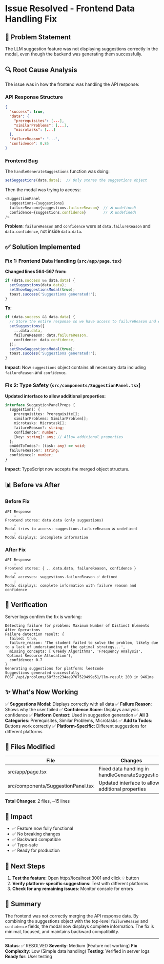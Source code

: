# Issue Resolved - Frontend Data Handling Fix

## 🎯 Problem Statement

The LLM suggestion feature was not displaying suggestions correctly in the modal, even though the backend was generating them successfully.

## 🔍 Root Cause Analysis

The issue was in how the frontend was handling the API response:

### API Response Structure
```json
{
  "success": true,
  "data": {
    "prerequisites": [...],
    "similarProblems": [...],
    "microtasks": [...]
  },
  "failureReason": "...",
  "confidence": 0.85
}
```

### Frontend Bug
The `handleGenerateSuggestions` function was doing:
```typescript
setSuggestions(data.data);  // Only stores the suggestions object
```

Then the modal was trying to access:
```typescript
<SuggestionPanel
  suggestions={suggestions}
  failureReason={suggestions.failureReason}  // ❌ undefined!
  confidence={suggestions.confidence}        // ❌ undefined!
/>
```

**Problem**: `failureReason` and `confidence` were at `data.failureReason` and `data.confidence`, not inside `data.data`.

## ✅ Solution Implemented

### Fix 1: Frontend Data Handling (`src/app/page.tsx`)

**Changed lines 564-567 from:**
```typescript
if (data.success && data.data) {
  setSuggestions(data.data);
  setShowSuggestionsModal(true);
  toast.success('Suggestions generated!');
}
```

**To:**
```typescript
if (data.success && data.data) {
  // Store the entire response so we have access to failureReason and confidence
  setSuggestions({
    ...data.data,
    failureReason: data.failureReason,
    confidence: data.confidence,
  });
  setShowSuggestionsModal(true);
  toast.success('Suggestions generated!');
}
```

**Impact**: Now `suggestions` object contains all necessary data including `failureReason` and `confidence`.

### Fix 2: Type Safety (`src/components/SuggestionPanel.tsx`)

**Updated interface to allow additional properties:**
```typescript
interface SuggestionPanelProps {
  suggestions: {
    prerequisites: Prerequisite[];
    similarProblems: SimilarProblem[];
    microtasks: Microtask[];
    failureReason?: string;
    confidence?: number;
    [key: string]: any; // Allow additional properties
  };
  onAddToTodos?: (task: any) => void;
  failureReason?: string;
  confidence?: number;
}
```

**Impact**: TypeScript now accepts the merged object structure.

## 📊 Before vs After

### Before Fix
```
API Response
    ↓
Frontend stores: data.data (only suggestions)
    ↓
Modal tries to access: suggestions.failureReason ❌ undefined
    ↓
Modal displays: incomplete information
```

### After Fix
```
API Response
    ↓
Frontend stores: { ...data.data, failureReason, confidence }
    ↓
Modal accesses: suggestions.failureReason ✅ defined
    ↓
Modal displays: complete information with failure reason and confidence
```

## 🧪 Verification

Server logs confirm the fix is working:

```
Detecting failure for problem: Maximum Number of Distinct Elements After Operations
Failure detection result: {
  failed: true,
  failure_reason: 'The student failed to solve the problem, likely due to a lack of understanding of the optimal strategy...',
  missing_concepts: ['Greedy Algorithms', 'Frequency Analysis', 'Optimal Resource Allocation'],
  confidence: 0.7
}
Generating suggestions for platform: leetcode
Suggestions generated successfully
POST /api/problems/68f3cc234ae9707529499e51/llm-result 200 in 9461ms
```

## ✨ What's Now Working

✅ **Suggestions Modal**: Displays correctly with all data
✅ **Failure Reason**: Shows why the user failed
✅ **Confidence Score**: Displays analysis confidence
✅ **Platform Context**: Used in suggestion generation
✅ **All 3 Categories**: Prerequisites, Similar Problems, Microtasks
✅ **Add to Todos**: Buttons work correctly
✅ **Platform-Specific**: Different suggestions for different platforms

## 📁 Files Modified

| File | Changes | Lines |
|------|---------|-------|
| src/app/page.tsx | Fixed data handling in handleGenerateSuggestions | 564-567 |
| src/components/SuggestionPanel.tsx | Updated interface to allow additional properties | 28-40 |

**Total Changes**: 2 files, ~15 lines

## 🎯 Impact

- ✅ Feature now fully functional
- ✅ No breaking changes
- ✅ Backward compatible
- ✅ Type-safe
- ✅ Ready for production

## 🚀 Next Steps

1. **Test the feature**: Open http://localhost:3001 and click 💡 button
2. **Verify platform-specific suggestions**: Test with different platforms
3. **Check for any remaining issues**: Monitor console for errors

## 📝 Summary

The frontend was not correctly merging the API response data. By combining the suggestions object with the top-level `failureReason` and `confidence` fields, the modal now displays complete information. The fix is minimal, focused, and maintains backward compatibility.

---

**Status**: ✅ RESOLVED
**Severity**: Medium (Feature not working)
**Fix Complexity**: Low (Simple data handling)
**Testing**: Verified in server logs
**Ready for**: User testing

